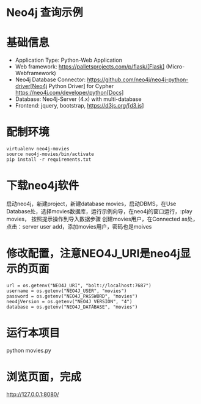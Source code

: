 # Neo4j 查询示例


# 基础信息
* Application Type:         Python-Web Application
* Web framework:            https://palletsprojects.com/p/flask/[Flask] (Micro-Webframework)
* Neo4j Database Connector: https://github.com/neo4j/neo4j-python-driver[Neo4j Python Driver] for Cypher https://neo4j.com/developer/python[Docs]
* Database:                 Neo4j-Server (4.x) with multi-database
* Frontend:                 jquery, bootstrap, https://d3js.org/[d3.js]

# 配制环境
```angular2html
virtualenv neo4j-movies
source neo4j-movies/bin/activate
pip install -r requirements.txt
```



# 下载neo4j软件
启动neo4j，新建project，新建database movies，启动DBMS，在Use Database处，选择movies数据库，运行示例向导，在neo4j的窗口运行，:play movies， 按照提示操作到导入数据步骤
创建movies用户，在Connected as处，点击：server user add，添加movies用户，密码也是moives

# 修改配置，注意NEO4J_URI是neo4j显示的页面
```angular2html
url = os.getenv("NEO4J_URI", "bolt://localhost:7687")
username = os.getenv("NEO4J_USER", "movies")
password = os.getenv("NEO4J_PASSWORD", "movies")
neo4jVersion = os.getenv("NEO4J_VERSION", "4")
database = os.getenv("NEO4J_DATABASE", "movies")
```
# 运行本项目
python movies.py


# 浏览页面，完成
http://127.0.0.1:8080/

